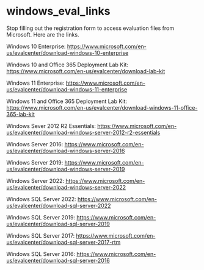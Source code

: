 # windows_eval_links
Stop filling out the registration form to access evaluation files from Microsoft. Here are the links.


Windows 10 Enterprise:
https://www.microsoft.com/en-us/evalcenter/download-windows-10-enterprise

Windows 10 and Office 365 Deployment Lab Kit:
https://www.microsoft.com/en-us/evalcenter/download-lab-kit

Windows 11 Enterprise:
https://www.microsoft.com/en-us/evalcenter/download-windows-11-enterprise

Windows 11 and Office 365 Deployment Lab Kit:
https://www.microsoft.com/en-us/evalcenter/download-windows-11-office-365-lab-kit

Windows Sever 2012 R2 Essentials:
https://www.microsoft.com/en-us/evalcenter/download-windows-server-2012-r2-essentials

Windows Server 2016:
https://www.microsoft.com/en-us/evalcenter/download-windows-server-2016

Windows Server 2019:
https://www.microsoft.com/en-us/evalcenter/download-windows-server-2019

Windows Server 2022:
https://www.microsoft.com/en-us/evalcenter/download-windows-server-2022

Windows SQL Server 2022:
https://www.microsoft.com/en-us/evalcenter/download-sql-server-2022

Windows SQL Server 2019:
https://www.microsoft.com/en-us/evalcenter/download-sql-server-2019

Windows SQL Server 2017:
https://www.microsoft.com/en-us/evalcenter/download-sql-server-2017-rtm

Windows SQL Server 2016:
https://www.microsoft.com/en-us/evalcenter/download-sql-server-2016
